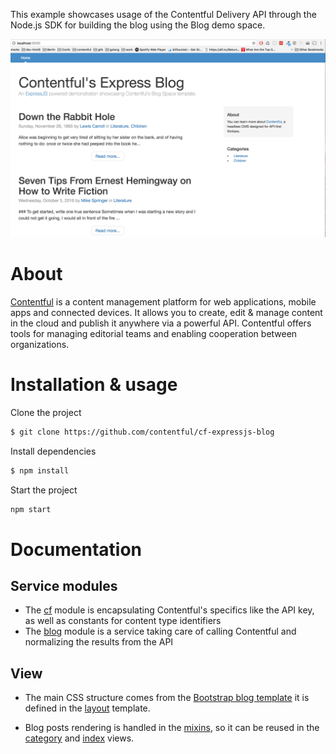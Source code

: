 This example showcases usage of the Contentful Delivery API through the Node.js SDK for building the blog using the Blog demo space.

![screenshot](./screenshot.png)

# About

[Contentful](https://www.contentful.com) is a content management platform for web applications, mobile apps and connected devices. It allows you to create, edit & manage content in the cloud and publish it anywhere via a powerful API. Contentful offers tools for managing editorial teams and enabling cooperation between organizations.

# Installation & usage

Clone the project 

```sh
$ git clone https://github.com/contentful/cf-expressjs-blog
```

Install dependencies

```sh
$ npm install
```

Start the project

```sh
npm start
```
# Documentation

## Service modules
* The [cf](services/cf.js) module is encapsulating Contentful's specifics like the API key, as well as constants for content type identifiers
* The [blog](services/blog.js) module is a service taking care of calling Contentful and normalizing the results from the API

## View
* The main CSS structure comes from the [Bootstrap blog template](http://getbootstrap.com/examples/blog/) it is defined in the [layout](views/layout.jade) template.

* Blog posts rendering is handled in the [mixins](views/mixins.jade), so it can be reused in the [category](views/category.jade) and [index](views/index.jade) views.
